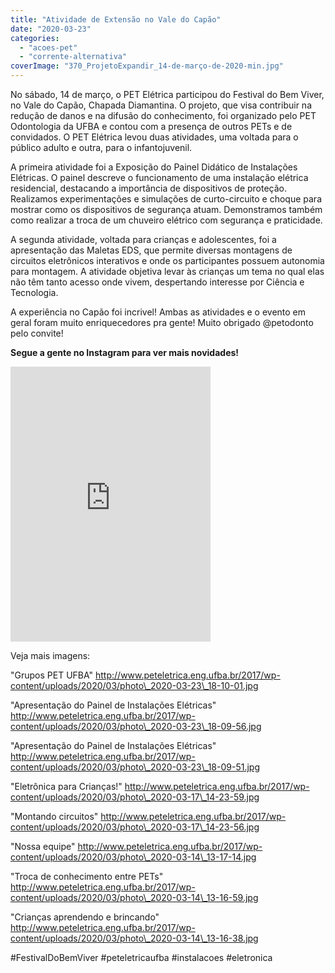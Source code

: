 ```yaml
---
title: "Atividade de Extensão no Vale do Capão"
date: "2020-03-23"
categories: 
  - "acoes-pet"
  - "corrente-alternativa"
coverImage: "370_ProjetoExpandir_14-de-março-de-2020-min.jpg"
---
```


No sábado, 14 de março, o PET Elétrica participou do Festival do Bem Viver, no Vale do Capão, Chapada Diamantina. O projeto, que visa contribuir na redução de danos e na difusão do conhecimento, foi organizado pelo PET Odontologia da UFBA e contou com a presença de outros PETs e de convidados. O PET Elétrica levou duas atividades, uma voltada para o público adulto e outra, para o infantojuvenil.

A primeira atividade foi a Exposição do Painel Didático de Instalações Elétricas. O painel descreve o funcionamento de uma instalação elétrica residencial, destacando a importância de dispositivos de proteção. Realizamos experimentações e simulações de curto-circuito e choque para mostrar como os dispositivos de segurança atuam. Demonstramos também como realizar a troca de um chuveiro elétrico com segurança e praticidade.

A segunda atividade, voltada para crianças e adolescentes, foi a apresentação das Maletas EDS, que permite diversas montagens de circuitos eletrônicos interativos e onde os participantes possuem autonomia para montagem. A atividade objetiva levar às crianças um tema no qual elas não têm tanto acesso onde vivem, despertando interesse por Ciência e Tecnologia.

A experiência no Capão foi incrivel! Ambas as atividades e o evento em geral foram muito enriquecedores pra gente! Muito obrigado @petodonto pelo convite!

**Segue a gente no Instagram para ver mais novidades!** 

<iframe src="https://www.instagram.com/p/B-F1OvEgNVY/embed" width="320" height="440" frameborder="0"></iframe>

Veja mais imagens:

"Grupos PET UFBA" http://www.peteletrica.eng.ufba.br/2017/wp-content/uploads/2020/03/photo\_2020-03-23\_18-10-01.jpg

"Apresentação do Painel de Instalações Elétricas" http://www.peteletrica.eng.ufba.br/2017/wp-content/uploads/2020/03/photo\_2020-03-23\_18-09-56.jpg

"Apresentação do Painel de Instalações Elétricas" http://www.peteletrica.eng.ufba.br/2017/wp-content/uploads/2020/03/photo\_2020-03-23\_18-09-51.jpg

"Eletrônica para Crianças!" http://www.peteletrica.eng.ufba.br/2017/wp-content/uploads/2020/03/photo\_2020-03-17\_14-23-59.jpg

"Montando circuitos" http://www.peteletrica.eng.ufba.br/2017/wp-content/uploads/2020/03/photo\_2020-03-17\_14-23-56.jpg

"Nossa equipe" http://www.peteletrica.eng.ufba.br/2017/wp-content/uploads/2020/03/photo\_2020-03-14\_13-17-14.jpg

"Troca de conhecimento entre PETs" http://www.peteletrica.eng.ufba.br/2017/wp-content/uploads/2020/03/photo\_2020-03-14\_13-16-59.jpg

"Crianças aprendendo e brincando" http://www.peteletrica.eng.ufba.br/2017/wp-content/uploads/2020/03/photo\_2020-03-14\_13-16-38.jpg

#FestivalDoBemViver #peteletricaufba #instalacoes #eletronica
